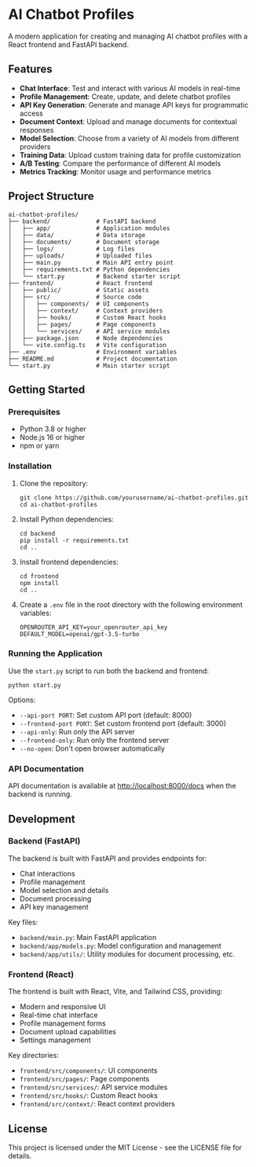 # AI Chatbot Profiles

A modern application for creating and managing AI chatbot profiles with a React frontend and FastAPI backend.

## Features

- **Chat Interface**: Test and interact with various AI models in real-time
- **Profile Management**: Create, update, and delete chatbot profiles
- **API Key Generation**: Generate and manage API keys for programmatic access
- **Document Context**: Upload and manage documents for contextual responses
- **Model Selection**: Choose from a variety of AI models from different providers
- **Training Data**: Upload custom training data for profile customization
- **A/B Testing**: Compare the performance of different AI models
- **Metrics Tracking**: Monitor usage and performance metrics

## Project Structure

```
ai-chatbot-profiles/
├── backend/             # FastAPI backend
│   ├── app/             # Application modules
│   ├── data/            # Data storage
│   ├── documents/       # Document storage
│   ├── logs/            # Log files
│   ├── uploads/         # Uploaded files
│   ├── main.py          # Main API entry point
│   ├── requirements.txt # Python dependencies
│   └── start.py         # Backend starter script
├── frontend/            # React frontend
│   ├── public/          # Static assets
│   ├── src/             # Source code
│   │   ├── components/  # UI components
│   │   ├── context/     # Context providers
│   │   ├── hooks/       # Custom React hooks
│   │   ├── pages/       # Page components
│   │   └── services/    # API service modules
│   ├── package.json     # Node dependencies
│   └── vite.config.ts   # Vite configuration
├── .env                 # Environment variables
├── README.md            # Project documentation
└── start.py             # Main starter script
```

## Getting Started

### Prerequisites

- Python 3.8 or higher
- Node.js 16 or higher
- npm or yarn

### Installation

1. Clone the repository:
   ```
   git clone https://github.com/yourusername/ai-chatbot-profiles.git
   cd ai-chatbot-profiles
   ```

2. Install Python dependencies:
   ```
   cd backend
   pip install -r requirements.txt
   cd ..
   ```

3. Install frontend dependencies:
   ```
   cd frontend
   npm install
   cd ..
   ```

4. Create a `.env` file in the root directory with the following environment variables:
   ```
   OPENROUTER_API_KEY=your_openrouter_api_key
   DEFAULT_MODEL=openai/gpt-3.5-turbo
   ```

### Running the Application

Use the `start.py` script to run both the backend and frontend:

```
python start.py
```

Options:
- `--api-port PORT`: Set custom API port (default: 8000)
- `--frontend-port PORT`: Set custom frontend port (default: 3000)
- `--api-only`: Run only the API server
- `--frontend-only`: Run only the frontend server
- `--no-open`: Don't open browser automatically

### API Documentation

API documentation is available at [http://localhost:8000/docs](http://localhost:8000/docs) when the backend is running.

## Development

### Backend (FastAPI)

The backend is built with FastAPI and provides endpoints for:
- Chat interactions
- Profile management
- Model selection and details
- Document processing
- API key management

Key files:
- `backend/main.py`: Main FastAPI application
- `backend/app/models.py`: Model configuration and management
- `backend/app/utils/`: Utility modules for document processing, etc.

### Frontend (React)

The frontend is built with React, Vite, and Tailwind CSS, providing:
- Modern and responsive UI
- Real-time chat interface
- Profile management forms
- Document upload capabilities
- Settings management

Key directories:
- `frontend/src/components/`: UI components
- `frontend/src/pages/`: Page components
- `frontend/src/services/`: API service modules
- `frontend/src/hooks/`: Custom React hooks
- `frontend/src/context/`: React context providers

## License

This project is licensed under the MIT License - see the LICENSE file for details.
